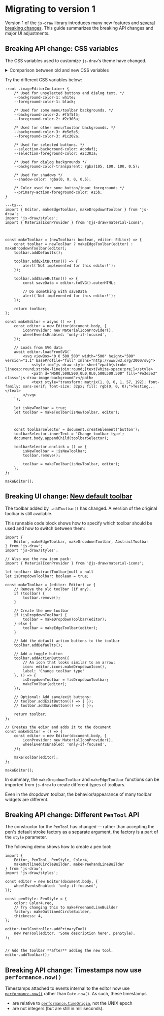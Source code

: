 # Migrating to version 1

Version 1 of the `js-draw` library introduces many new features and [several breaking changes](https://github.com/personalizedrefrigerator/js-draw/blob/main/CHANGELOG.md#100). This guide summarizes the breaking API changes and major UI adjustments.

## Breaking API change: CSS variables

The CSS variables used to customize `js-draw`'s theme have changed.

<details><summary>Comparison between old and new CSS variables</summary>

**Old CSS variables**:

- `--primary-background-color`: Background color of the editor, toolbar, and menus
- `--primary-foreground-color`: Text/icon color of the content of the toolbar and menus
- `--secondary-background-color`: Background color of selected items
- `--secondary-foreground-color`: Text/icon color of selected items
- `--primary-shadow-color`: Color of shadows

**New CSS variables**:

- `--background-color-1`: Background color of the editor and some dialogs
- `--foreground-color-1`: Text/icon color of the editor and some dialogs
- `--background-color-2`: Background color of the main toolbar content
- `--foreground-color-2`: Text/icon color of the main toolbar content
- `--background-color-3`: Background color of action buttons in the toolbar and some toolbar widgets
- `--foreground-color-3`: Text/icon color of action buttons in the toolbar
- `--selection-background-color`: Background color of selected content
- `--selection-foreground-color`: Foreground color of selected content
- `--shadow-color`: Color used for shadows
- `--background-color-transparent`: A partially-transparent background color used for overlays
- `--primary-action-foreground-color`: Color used for inputs/action buttons in the toolbar (e.g. a submit button).

</details>

Try the different CSS variables below:

```css,runnable
:root .imageEditorContainer {
    /* Used for unselected buttons and dialog text. */
	--background-color-1: white;
	--foreground-color-1: black;

	/* Used for some menu/toolbar backgrounds. */
	--background-color-2: #f5f5f5;
	--foreground-color-2: #2c303a;

	/* Used for other menu/toolbar backgrounds. */
	--background-color-3: #e5e5e5;
	--foreground-color-3: #1c202a;

	/* Used for selected buttons. */
	--selection-background-color: #cbdaf1;
	--selection-foreground-color: #2c303a;

	/* Used for dialog backgrounds */
	--background-color-transparent: rgba(105, 100, 100, 0.5);

	/* Used for shadows */
	--shadow-color: rgba(0, 0, 0, 0.5);

	/* Color used for some button/input foregrounds */
	--primary-action-foreground-color: #15b;
}

---ts---
import { Editor, makeEdgeToolbar, makeDropdownToolbar } from 'js-draw';
import 'js-draw/styles';
import { MaterialIconProvider } from '@js-draw/material-icons';



const makeToolbar = (newToolbar: boolean, editor: Editor) => {
	const toolbar = newToolbar ? makeEdgeToolbar(editor) : makeDropdownToolbar(editor);
	toolbar.addDefaults();

	toolbar.addExitButton(() => {
		alert('Not implemented for this editor!');
	});

	toolbar.addSaveButton(() => {
		const saveData = editor.toSVG().outerHTML;

		// Do something with saveData
		alert('Not implemented for this editor!');
	});

	return toolbar;
};

const makeEditor = async () => {
	const editor = new Editor(document.body, {
		iconProvider: new MaterialIconProvider(),
    	wheelEventsEnabled: 'only-if-focused',
	});

	// Loads from SVG data
	await editor.loadFromSVG(`
		<svg viewBox="0 0 500 500" width="500" height="500" version="1.1" baseProfile="full" xmlns="http://www.w3.org/2000/svg">
			<style id="js-draw-style-sheet">path{stroke-linecap:round;stroke-linejoin:round;}text{white-space:pre;}</style>
			<path d="M500,500L500,0L0,0L0,500L500,500" fill="#e3e3e3" class="js-draw-image-background"></path>
			<text style="transform: matrix(1, 0, 0, 1, 57, 192); font-family: sans-serif; font-size: 32px; fill: rgb(0, 0, 0);">Testing...</text>
		</svg>
	`);

	let isNewToolbar = true;
	let toolbar = makeToolbar(isNewToolbar, editor);



	const toolbarSelector = document.createElement('button');
	toolbarSelector.innerText = 'Change toolbar type';
	document.body.appendChild(toolbarSelector);

	toolbarSelector.onclick = () => {
		isNewToolbar = !isNewToolbar;
		toolbar.remove();

		toolbar = makeToolbar(isNewToolbar, editor);
	};
};

makeEditor();
```

## Breaking UI change: [New default toolbar](https://personalizedrefrigerator.github.io/js-draw/typedoc/functions/js_draw.makeEdgeToolbar.html)

The toolbar added by `.addToolbar()` has changed. A version of the original toolbar is still available.

This runnable code block shows how to specify which toolbar should be used and how to switch between them:

```ts,runnable
import {
	Editor, makeEdgeToolbar, makeDropdownToolbar, AbstractToolbar
} from 'js-draw';
import 'js-draw/styles';

// Also use the new icon pack:
import { MaterialIconProvider } from '@js-draw/material-icons';

let toolbar: AbstractToolbar|null = null
let isDropdownToolbar: boolean = true;

const makeToolbar = (editor: Editor) => {
	// Remove the old toolbar (if any).
	if (toolbar) {
		toolbar.remove();
	}

	// Create the new toolbar
	if (isDropdownToolbar) {
		toolbar = makeDropdownToolbar(editor);
	} else {
		toolbar = makeEdgeToolbar(editor);
	}

	// Add the default action buttons to the toolbar
	toolbar.addDefaults();

	// Add a toggle button
	toolbar.addActionButton({
		// An icon that looks similar to an arrow:
		icon: editor.icons.makeDropdownIcon(),
		label: 'Change toolbar type'
	}, () => {
		isDropdownToolbar = !isDropdownToolbar;
		makeToolbar(editor);
	});

	// Optional: Add save/exit buttons:
	// toolbar.addExitButton(() => { });
	// toolbar.addSaveButton(() => { });

	return toolbar;
};

// Creates the edior and adds it to the document
const makeEditor = () => {
	const editor = new Editor(document.body, {
		iconProvider: new MaterialIconProvider(),
    	wheelEventsEnabled: 'only-if-focused',
	});

	makeToolbar(editor);
};

makeEditor();
```

In summary, the `makeDropdownToolbar` and `makeEdgeToolbar` functions can be imported from `js-draw`
to create different types of toolbars.

Even in the dropdown toolbar, the behavior/appearance of many toolbar widgets are different.

## Breaking API change: Different `PenTool` API

The constructor for the `PenTool` has changed — rather than accepting the pen's default stroke factory
as a separate argument, the factory is a part of the `style` parameter.

The following demo shows how to create a pen tool:

```ts,runnable
import {
	Editor, PenTool, PenStyle, Color4,
	makeOutlinedCircleBuilder, makeFreehandLineBuilder
} from 'js-draw';
import 'js-draw/styles';

const editor = new Editor(document.body, {
    wheelEventsEnabled: 'only-if-focused',
});

const penStyle: PenStyle = {
	color: Color4.red,
	// Try changing this to makeFreehandLineBuilder
	factory: makeOutlinedCircleBuilder,
	thickness: 4,
};

editor.toolController.addPrimaryTool(
	new PenTool(editor, 'Some description here', penStyle),
);


// Add the toolbar **after** adding the new tool.
editor.addToolbar();
```

## Breaking API change: Timestamps now use `performance.now()`

Timestamps attached to events internal to the editor now use
[`performance.now()`](https://developer.mozilla.org/en-US/docs/Web/API/Performance/now) rather than
`Date.now()`. As such, these timestamps

- are relative to [`performance.timeOrigin`](https://developer.mozilla.org/en-US/docs/Web/API/Performance/timeOrigin), not the UNIX epoch
- are not integers (but are still in milliseconds).
